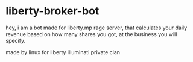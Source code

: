 # liberty-broker-bot
hey, i am a bot made for liberty.mp rage server, that calculates your daily revenue based on how  many shares you got, at the business you will specify.


made by linux for liberty illuminati private clan
